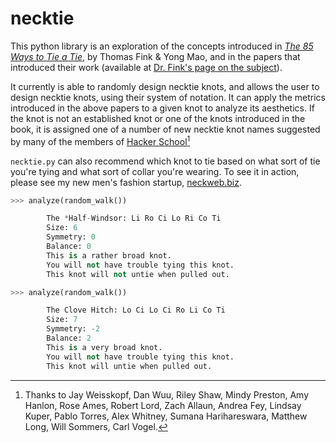 # necktie

This python library is an exploration of the concepts introduced in [*The 85 Ways to Tie a Tie*][85w], by Thomas Fink & Yong Mao, and in the papers that introduced their work (available at [Dr. Fink's page on the subject][fink]).

[85w]: http://www.amazon.com/The-85-Ways-Tie-Aesthetics/dp/1841152498/
[fink]: http://www.tcm.phy.cam.ac.uk/~tmf20/tieknots.shtml

It currently is able to randomly design necktie knots, and allows the user to design necktie knots, using their system of notation. It can apply the metrics introduced in the above papers to a given knot to analyze its aesthetics. If the knot is not an established knot or one of the knots introduced in the book, it is assigned one of a number of new necktie knot names suggested by many of the members of [Hacker School](http://hackerschool.com)[^1]

`necktie.py` can also recommend which knot to tie based on what sort of tie you're tying and what sort of collar you're wearing. To see it in action, please see my new men's fashion startup, [neckweb.biz](http://www.neckweb.biz).

[^1]: Thanks to Jay Weisskopf, Dan Wuu, Riley Shaw, Mindy Preston, Amy Hanlon, Rose Ames, Robert Lord, Zach Allaun, Andrea Fey, Lindsay Kuper, Pablo Torres, Alex Whitney, Sumana Harihareswara, Matthew Long, Will Sommers, Carl Vogel.

``` .py
>>> analyze(random_walk())

        The *Half-Windsor: Li Ro Ci Lo Ri Co Ti
        Size: 6
        Symmetry: 0
        Balance: 0
        This is a rather broad knot.
        You will not have trouble tying this knot.
        This knot will not untie when pulled out.

>>> analyze(random_walk())

        The Clove Hitch: Lo Ci Lo Ci Ro Li Co Ti
        Size: 7
        Symmetry: -2
        Balance: 2
        This is a very broad knot.
        You will not have trouble tying this knot.
        This knot will untie when pulled out.
```
